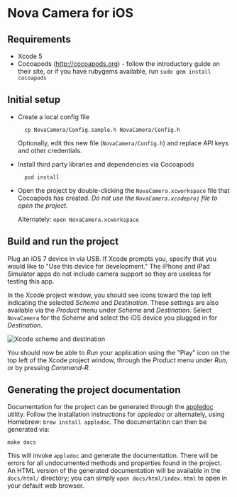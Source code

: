 Nova Camera for iOS
===================

Requirements
------------

* Xcode 5
* Cocoapods (http://cocoapods.org) - follow the introductory guide on their site, or if you have rubygems available, run `sudo gem install cocoapods`

Initial setup
-------------

* Create a local config file

		cp NovaCamera/Config.sample.h NovaCamera/Config.h
	
	Optionally, edit this new file (`NovaCamera/Config.h`) and replace API keys and other credentials.
	
* Install third party libraries and dependencies via Cocoapods

		pod install
		
* Open the project by double-clicking the `NovaCamera.xcworkspace` file that Cocoapods has created. *Do not use the `NovaCamera.xcodeproj` file to open the project.*

	Alternately: `open NovaCamera.xcworkspace`
	
Build and run the project
-------------------------

Plug an iOS 7 device in via USB. If Xcode prompts you, specify that you would like to "Use this device for development."  The iPhone and iPad Simulator apps do not include camera support so they are useless for testing this app.

In the Xcode project window, you should see icons toward the top left indicating the selected _Scheme_ and _Destination_. These settings are also available via the _Product_ menu under _Scheme_ and _Destination_.  Select `NovaCamera` for the _Scheme_ and select the iOS device you plugged in for _Destination_.

![Xcode scheme and destination](http://pixor.net/temp/skitch/NovaCamera.xcworkspace_%E2%80%94_SSCaptureSessionManager.m-20140106-191948.png)

You should now be able to _Run_ your application using the "Play" icon on the top left of the Xcode project window, through the _Product_ menu under _Run_, or by pressing _Command-R_.

Generating the project documentation
------------------------------------

Documentation for the project can be generated through the [appledoc](http://gentlebytes.com/appledoc/) utility.  Follow the installation instructions for _appledoc_ or alternately, using Homebrew: `brew install appledoc`.  The documentation can then be generated via:

	make docs
	
This will invoke `appledoc` and generate the documentation. There will be errors for all undocumented methods and properties found in the project. An HTML version of the generated documentation will be available in the `docs/html/` directory; you can simply `open docs/html/index.html` to open in your default web browser.
